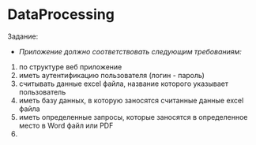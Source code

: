 # DataProcessing
Задание:

- *Приложение должно соответствовать следующим требованиям:*

1.	по структуре  веб приложение
2.	иметь аутентификацию пользователя (логин - пароль)
3.	считывать данные excel файла, название которого указывает пользователь
4.	иметь базу данных, в которую заносятся считанные данные excel файла
5.	иметь определенные запросы, которые заносятся в определенное место  в Word файл или PDF
6.	
